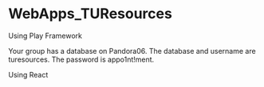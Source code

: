 # WebApps_TUResources
Using Play Framework

Your group has a database on Pandora06. The database and username are turesources. The password is appo1nt!ment.

Using React
